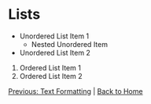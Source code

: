 # Lists

- Unordered List Item 1
  - Nested Unordered Item
- Unordered List Item 2

1. Ordered List Item 1
2. Ordered List Item 2

[Previous: Text Formatting](text_formatting.md) | [Back to Home](README.md)
